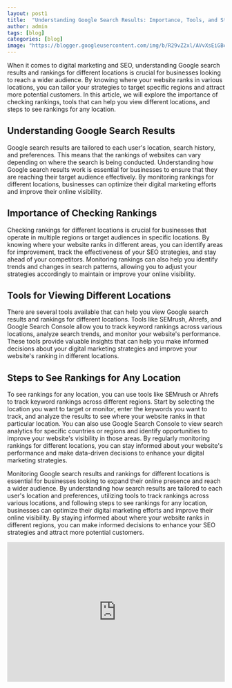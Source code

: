 ```yaml
---
layout: post1
title:  "Understanding Google Search Results: Importance, Tools, and Steps for Any Location"
author: admin
tags: [blog]
categories: [blog]
image: "https://blogger.googleusercontent.com/img/b/R29vZ2xl/AVvXsEiGBcoUev23Y7A1Aj9Sa3WJKo6fMoS25W5LEfm8Y1uZY-z34QnSuKrFLM2rnwYWfx6wZWUjHJWwRimP9_B9eHGFmZh5rLcizjAFP71sCXZxTrV-3AAsb20Zf7MawJlnqJN81wlpL1sJMI5ITrQnsjr44xVs5gyv4tM6TnscPoHwGHSNuXn4RotsaL8hTejF/s1600/20240419_204849.jpg"
---
```


<p>When it comes to digital marketing and SEO, understanding Google search results and rankings for different locations is crucial for businesses looking to reach a wider audience. By knowing where your website ranks in various locations, you can tailor your strategies to target specific regions and attract more potential customers. In this article, we will explore the importance of checking rankings, tools that can help you view different locations, and steps to see rankings for any location.</p>
<h2>Understanding Google Search Results</h2>
<p>Google search results are tailored to each user's location, search history, and preferences. This means that the rankings of websites can vary depending on where the search is being conducted. Understanding how Google search results work is essential for businesses to ensure that they are reaching their target audience effectively. By monitoring rankings for different locations, businesses can optimize their digital marketing efforts and improve their online visibility.</p>
<h2>Importance of Checking Rankings</h2>
<p>Checking rankings for different locations is crucial for businesses that operate in multiple regions or target audiences in specific locations. By knowing where your website ranks in different areas, you can identify areas for improvement, track the effectiveness of your SEO strategies, and stay ahead of your competitors. Monitoring rankings can also help you identify trends and changes in search patterns, allowing you to adjust your strategies accordingly to maintain or improve your online visibility.</p>
<h2>Tools for Viewing Different Locations</h2>
<p>There are several tools available that can help you view Google search results and rankings for different locations. Tools like SEMrush, Ahrefs, and Google Search Console allow you to track keyword rankings across various locations, analyze search trends, and monitor your website's performance. These tools provide valuable insights that can help you make informed decisions about your digital marketing strategies and improve your website's ranking in different locations.</p>
<h2>Steps to See Rankings for Any Location</h2>
<p>To see rankings for any location, you can use tools like SEMrush or Ahrefs to track keyword rankings across different regions. Start by selecting the location you want to target or monitor, enter the keywords you want to track, and analyze the results to see where your website ranks in that particular location. You can also use Google Search Console to view search analytics for specific countries or regions and identify opportunities to improve your website's visibility in those areas. By regularly monitoring rankings for different locations, you can stay informed about your website's performance and make data-driven decisions to enhance your digital marketing strategies.</p>
<p>Monitoring Google search results and rankings for different locations is essential for businesses looking to expand their online presence and reach a wider audience. By understanding how search results are tailored to each user's location and preferences, utilizing tools to track rankings across various locations, and following steps to see rankings for any location, businesses can optimize their digital marketing efforts and improve their online visibility. By staying informed about where your website ranks in different regions, you can make informed decisions to enhance your SEO strategies and attract more potential customers.</p>

<iframe width="100%" height="324px" src="https://www.youtube.com/embed/6PlK_d5rmX8" title="Understanding Google Search Results: Importance, Tools, and Steps for Any Location"  frameborder="0" allow="accelerometer; autoplay; clipboard-write; encrypted-media; gyroscope; picture-in-picture; web-share" referrerpolicy="strict-origin-when-cross-origin" allowfullscreen=""></iframe>




